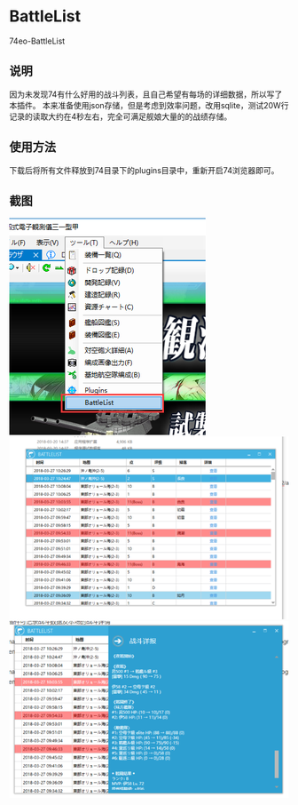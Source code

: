 # BattleList
74eo-BattleList

## 说明
因为未发现74有什么好用的战斗列表，且自己希望有每场的详细数据，所以写了本插件。
本来准备使用json存储，但是考虑到效率问题，改用sqlite，测试20W行记录的读取大约在4秒左右，完全可满足舰娘大量的的战绩存储。

## 使用方法
下载后将所有文件释放到74目录下的plugins目录中，重新开启74浏览器即可。


## 截图
![1](https://github.com/aiqinxuancai/BattleList/blob/master/image/1.png)
![2](https://github.com/aiqinxuancai/BattleList/blob/master/image/2.png)
![3](https://github.com/aiqinxuancai/BattleList/blob/master/image/3.png)
